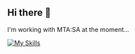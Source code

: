 ## Hi there 👋

I'm working with MTA:SA at the moment...
</br>

[![My Skills](https://skillicons.dev/icons?i=lua,nodejs,ts,react,vuee,mysql,sqlite,mongodb,firebase,git&perline=5)](https://skillicons.dev)
